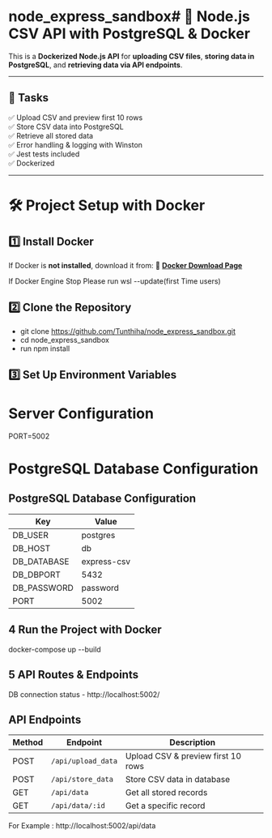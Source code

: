 # node_express_sandbox# 🐳 Node.js CSV API with PostgreSQL & Docker

This is a **Dockerized Node.js API** for **uploading CSV files**, **storing data in PostgreSQL**, and **retrieving data via API endpoints**. 



---

## 🚀 Tasks
✅ Upload CSV and preview first 10 rows  
✅ Store CSV data into PostgreSQL  
✅ Retrieve all stored data  
✅ Error handling & logging with Winston  
✅ Jest tests included  
✅ Dockerized   

---

# 🛠 **Project Setup with Docker**

## 1️⃣ **Install Docker**
If Docker is **not installed**, download it from:
🔗 [**Docker Download Page**](https://www.docker.com/get-started/)

If Docker Engine Stop Please run wsl --update(first Time users)

## 2️⃣ Clone the Repository

* git clone https://github.com/Tunthiha/node_express_sandbox.git
* cd node_express_sandbox
* run npm install



## 3️⃣ Set Up Environment Variables

# Server Configuration
PORT=5002

# PostgreSQL Database Configuration
## PostgreSQL Database Configuration

| Key           | Value           |
|---------------|-----------------|
| DB_USER       | postgres        |
| DB_HOST       | db              |
| DB_DATABASE   | express-csv     |
| DB_DBPORT     | 5432            |
| DB_PASSWORD   | password        |
| PORT          | 5002            |



## 4 Run the Project with Docker

docker-compose up --build 


## 5 API Routes & Endpoints

DB connection status - http://localhost:5002/

## API Endpoints

| Method | Endpoint           | Description                          |
|--------|--------------------|--------------------------------------|
| POST   | `/api/upload_data` | Upload CSV & preview first 10 rows  |
| POST   | `/api/store_data`  | Store CSV data in database          |
| GET    | `/api/data`        | Get all stored records              |
| GET    | `/api/data/:id`    | Get a specific record               |


For Example : http://localhost:5002/api/data


